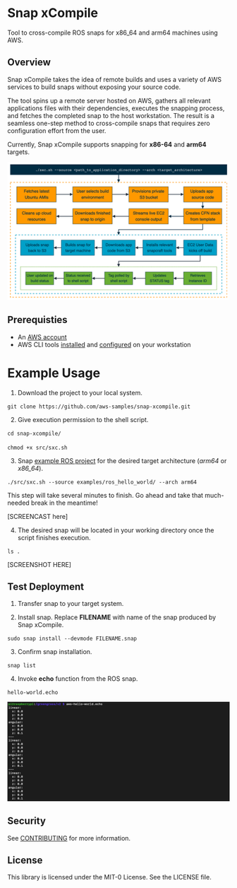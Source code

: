 # Snap xCompile
Tool to cross-compile ROS snaps for x86_64 and arm64 machines using AWS.

## Overview
Snap xCompile takes the idea of remote builds and uses a variety of AWS services to build snaps without exposing your source code.

The tool spins up a remote server hosted on AWS, gathers all relevant applications files with their dependencies, executes the snapping process, and fetches the completed snap to the host workstation. The result is a seamless one-step method to cross-compile snaps that requires zero configuration effort from the user.

Currently, Snap xCompile supports snapping for **x86-64** and **arm64** targets.

![Pipeline for Snap xCompile](images/workflow.png)


## Prerequisties
* An [AWS account](https://aws.amazon.com/premiumsupport/knowledge-center/create-and-activate-aws-account/)
* AWS CLI tools [installed](https://docs.aws.amazon.com/cli/latest/userguide/install-cliv2.html) and [configured](https://docs.aws.amazon.com/cli/latest/userguide/cli-configure-quickstart.html) on your workstation


# Example Usage

1. Download the project to your local system.

```
git clone https://github.com/aws-samples/snap-xcompile.git
```

2. Give execution permission to the shell script.

```
cd snap-xcompile/

chmod +x src/sxc.sh
```

3. Snap [example ROS project](examples/ros_hello_world) for the desired target architecture (*arm64* or *x86_64*).

```
./src/sxc.sh --source examples/ros_hello_world/ --arch arm64
```

This step will take several minutes to finish. Go ahead and take that much-needed break in the meantime!

[SCREENCAST here]

4. The desired snap will be located in your working directory once the script finishes execution.
```
ls .
```
[SCREENSHOT HERE]


## Test Deployment

1. Transfer snap to your target system.

2. Install snap. Replace **FILENAME** with name of the snap produced by Snap xCompile.
```
sudo snap install --devmode FILENAME.snap
```
  
3. Confirm snap installation.
```
snap list
```
  
4. Invoke **echo** function from the ROS snap.
```
hello-world.echo
```

![Test Deployment](images/test-deployment.png)


## Security

See [CONTRIBUTING](CONTRIBUTING.md#security-issue-notifications) for more information.


## License

This library is licensed under the MIT-0 License. See the LICENSE file.
